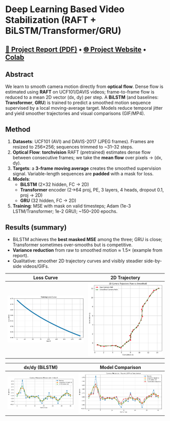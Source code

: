 # Deep Learning Based Video Stabilization (RAFT + BiLSTM/Transformer/GRU)

[📄 Project Report (PDF)](docs/VideoStabilization.pdf) • [🌐 Project Website](https://<your-username>.github.io/video-stabilization-dl/) • [Colab](https://colab.research.google.com/drive/1WUPANk4GPu7wTVZ4NPrncu9QODDZP1Z0?usp=sharing)
---

## Abstract
We learn to smooth camera motion directly from **optical flow**. Dense flow is estimated using **RAFT** on UCF101/DAVIS videos; frame-to-frame flow is reduced to a mean 2D vector (dx, dy) per step. A **BiLSTM** (and baselines: **Transformer**, **GRU**) is trained to predict a smoothed motion sequence supervised by a local moving-average target. Models reduce temporal jitter and yield smoother trajectories and visual comparisons (GIF/MP4). 

## Method
1. **Datasets**: UCF101 (AVI) and DAVIS-2017 (JPEG frames). Frames are resized to 256×256; sequences trimmed to ~31–32 steps. 
2. **Optical Flow**: **torchvision** RAFT (pretrained) estimates dense flow between consecutive frames; we take the **mean flow** over pixels → (dx, dy). 
3. **Targets**: a **3-frame moving average** creates the smoothed supervision signal. Variable-length sequences are **padded** with a mask for loss. 
4. **Models**:  
   - **BiLSTM** (2×32 hidden, FC → 2D)  
   - **Transformer** encoder (2→64 proj, PE, 3 layers, 4 heads, dropout 0.1, proj → 2D)  
   - **GRU** (32 hidden, FC → 2D) 
5. **Training**: MSE with mask on valid timesteps; Adam (1e-3 LSTM/Transformer; 1e-2 GRU); ~150–200 epochs. 

## Results (summary)
- BiLSTM achieves the **best masked MSE** among the three; GRU is close; Transformer sometimes over-smooths but is competitive.  
- **Variance reduction** from raw to smoothed motion ≈ 1.5× (example from report).  
- Qualitative: smoother 2D trajectory curves and visibly steadier side-by-side videos/GIFs. 

| Loss Curve | 2D Trajectory |
|---|---|
| ![Loss](assets/losscurve.png) | ![Traj](assets/traj.png) |

| dx/dy (BiLSTM) | Model Comparison |
|---|---|
| ![dx/dy](assets/dxdylstm.png) | ![Compare](assets/modelcompare.png) |

